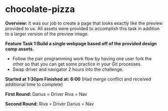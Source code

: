 # chocolate-pizza

**Overview:** It was our job to create a page that looks exactly like the preview provided to us. All assets were provided to accomplish this task in addition to a larger version of the preview image.

**Feature Task 1:Build a single webpage based off of the provided design comp assets.**
* Follow the pair programming work flow by having one user fork the other so that you can get some practice in your Git processes. 
* Swap driver and navigator 2 hours into the challenge.


**Started at 1:30pm
Finished at: 6:00**
(Had merge conflict and received additional time to complete)


**First Round:**
Darius = Driver
Riva = Nav

**Second Round:**
Riva = Driver
Darius = Nav
